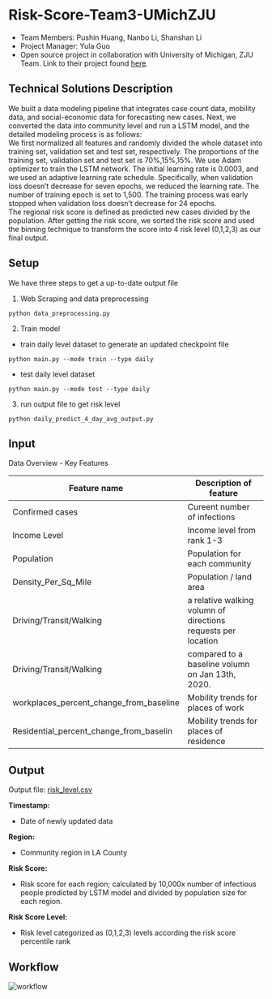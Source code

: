 # Risk-Score-Team3-UMichZJU

* Team Members: Pushin Huang, Nanbo Li, Shanshan Li
* Project Manager: Yula Guo
* Open source project in collaboration with University of Michigan, ZJU Team. Link to their project found [here](https://grmds.org/node/744).

## Technical Solutions Description

We built a data modeling pipeline that integrates case count data, mobility data, and social-economic data for forecasting new cases. Next, we converted the data into community level and run a LSTM model, and the detailed modeling process is as follows: <br />
We first normalized all features and randomly divided the whole dataset into training set, validation set and test set, respectively. The proportions of the training set, validation set and test set is 70%,15%,15%. We use Adam optimizer to train the LSTM network. The initial learning rate is 0.0003, and we used an adaptive learning rate schedule. Specifically, when validation loss doesn’t decrease for seven epochs, we reduced the learning rate. The number of training epoch is set to 1,500. The training process was early stopped when validation loss doesn’t decrease for 24 epochs. <br />
The regional risk score is defined as predicted new cases divided by the population. After getting the risk score, we sorted the risk score and used the binning technique to transform the score into 4 risk level (0,1,2,3) as our final output.	

## Setup

 We have three steps to get a up-to-date output file

1. Web Scraping and data preprocessing

`python data_preprocessing.py`

2. Train model
- train daily level dataset to generate an updated checkpoint file

`python main.py --mode train --type daily`

- test daily level dataset

`python main.py --mode test --type daily`

3. run output file to get risk level

`python daily_predict_4_day_avg_output.py`

## Input

Data Overview - Key Features

| Feature name  | Description of feature|
| ------------- | ------------- |
| Confirmed cases      		| Cureent number of infections   |
| Income Level         		| Income level from rank 1-3     |
| Population           		| Population for each community  |
| Density_Per_Sq_Mile  		| Population / land area         |
| Driving/Transit/Walking	| a relative walking volumn of directions requests per location |
| Driving/Transit/Walking	| compared to a baseline volumn on Jan 13th, 2020.  |
| workplaces_percent_change_from_baseline  | Mobility trends for places of work |
| Residential_percent_change_from_baselin  | Mobility trends for places of residence |

## Output

Output file: [risk_level.csv](https://github.com/sli525/rmds-lab-team3-project/blob/master/output%20file/risk_level.csv)

**Timestamp:**
- Date of newly updated data

**Region:**
- Community region in LA County

**Risk Score:**
- Risk score for each region; calculated by 10,000x number of infectious people predicted by LSTM model and divided by population size for each region.

**Risk Score Level:**
- Risk level categorized as (0,1,2,3) levels according the risk score percentile rank

## Workflow

![workflow](https://github.com/sli525/rmds-lab-team3-project/blob/master/RMDS_Workflow.png)


